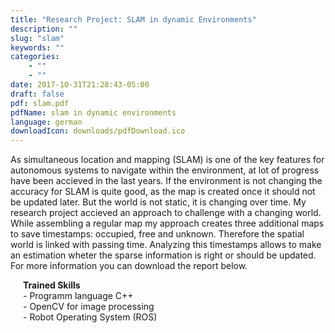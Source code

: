 ```yaml
---
title: "Research Project: SLAM in dynamic Environments"
description: ""
slug: "slam"
keywords: ""
categories: 
    - ""
    - ""
date: 2017-10-31T21:28:43-05:00
draft: false
pdf: slam.pdf
pdfName: slam in dynamic environments
language: german
downloadIcon: downloads/pdfDownload.ico
---
```

As simultaneous location and mapping (SLAM) is one of the key features for autonomous systems to navigate within the environment, at lot of progress have been accieved in the last years.
 If the environment is not changing the accuracy for SLAM is quite good, as the map is created once it should not be updated later.
 But the world is not static, it is changing over time. My research project accieved an approach to challenge with a changing world.
 While assembling a regular map my approach creates three additional maps to save timestamps: occupied, free and unknown. Therefore the spatial world is linked with passing time.
 Analyzing this timestamps allows to make an estimation wheter the sparse information is right or should be updated. For more information you can download the report below.
 
<div style="text-indent:20px;"><b>Trained Skills</b></div>
<div style="text-indent:20px;">- Programm language C++</div>
<div style="text-indent:20px;">- OpenCV for image processing</div>
<div style="text-indent:20px;">- Robot Operating System (ROS)</div>